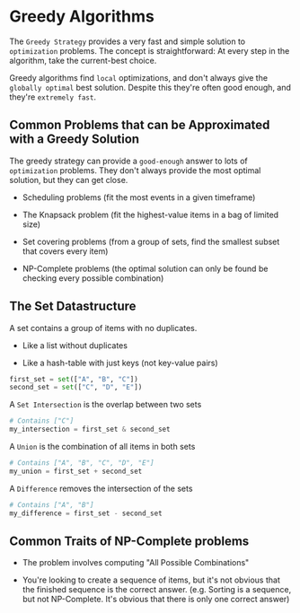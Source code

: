 # Greedy Algorithms

The `Greedy Strategy` provides a very fast and simple solution to `optimization` problems.
The concept is straightforward: At every step in the algorithm, take the current-best choice.

Greedy algorithms find `local` optimizations, and don't always give the `globally optimal` best solution.
Despite this they're often good enough, and they're `extremely fast`.


## Common Problems that can be Approximated with a Greedy Solution
The greedy strategy can provide a `good-enough` answer to lots of `optimization` problems.
They don't always provide the most optimal solution, but they can get close.

- Scheduling problems (fit the most events in a given timeframe)

- The Knapsack problem (fit the highest-value items in a bag of limited size)

- Set covering problems (from a group of sets, find the smallest subset that covers every item)

- NP-Complete problems (the optimal solution can only be found be checking every possible combination)


## The Set Datastructure
A set contains a group of items with no duplicates.

- Like a list without duplicates

- Like a hash-table with just keys (not key-value pairs)

```python
first_set = set(["A", "B", "C"])
second_set = set(["C", "D", "E"])
```

A `Set Intersection` is the overlap between two sets
```python
# Contains ["C"]
my_intersection = first_set & second_set
```

A `Union` is the combination of all items in both sets
```python
# Contains ["A", "B", "C", "D", "E"]
my_union = first_set + second_set
```

A `Difference` removes the intersection of the sets
```python
# Contains ["A", "B"]
my_difference = first_set - second_set
```

## Common Traits of NP-Complete problems

- The problem involves computing "All Possible Combinations"

- You're looking to create a sequence of items, but it's not obvious that the finished sequence is the correct answer.
    (e.g. Sorting is a sequence, but not NP-Complete. It's obvious that there is only one correct answer)

